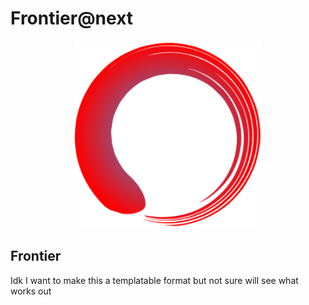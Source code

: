# Frontier@next

<div align="center">
<img width="300px" src="./public/icons/frontier.svg"/>
</div>

## Frontier
Idk I want to make this a templatable format but not sure will see what works out